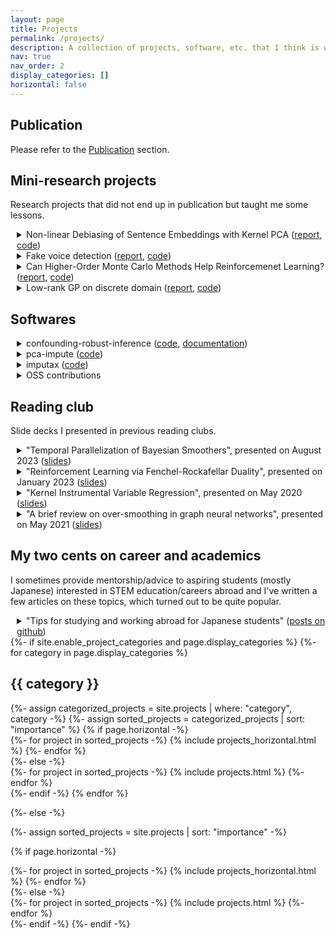 ```yaml
---
layout: page
title: Projects
permalink: /projects/
description: A collection of projects, software, etc. that I think is worth showcasing.
nav: true
nav_order: 2
display_categories: []
horizontal: false
---
```

<!-- display_categories: [work, fun] -->


## Publication

<div style="margin-bottom: 5mm;"> 

Please refer to the <a href="../publications">Publication</a> section.

</div>


## Mini-research projects

Research projects that did not end up in publication but taught me some lessons.

<div style="margin-left: 2%; margin-bottom: 5mm;"> 

  <details>
    <summary>
      Non-linear Debiasing of Sentence Embeddings with Kernel PCA 
      (<a href="https://github.com/kstoneriv3/debiasing-bert-by-kernel-pca/blob/main/final_report.pdf">report</a>,
      <a href="https://github.com/kstoneriv3/debiasing-bert-by-kernel-pca">code</a>)
    </summary>
    <p style="margin-left: 3%;">
      A project that taught me the importance of not naively believing in whatever a paper claims, even if it is from famous universities and published in a top-tier conference.
      While trying to extend a paper from EMNLP, we realized that its proposed method is infeasible in practice. 
      It was confirmed by the authors that they intentionally skipped the experiments of the proposed method and replaced them with reasonable alternatives without any mention on the feasibility issue.
      This is a project conducted with a classmate, where I was responsible for the theoretical analysis and implementation of the kernel PCA.
    </p>
  </details>
  
  <details>
    <summary>
      Fake voice detection
      (<a href="https://github.com/kstoneriv3/Fake-Voice-Detection/blob/master/DLproject_fake_voice_detection.pdf">report</a>,
      <a href="https://github.com/kstoneriv3/Fake-Voice-Detection">code</a>)
    </summary>
    <p style="margin-left: 3%;">
      This is a project from 2018 when the deepfake had much less recognition than it does nowadays.
      I generated fake voice clips of former US president Barak Obama using Cyclic GAN and showed that a simple voice verification system using GMMs can be spoofed. 
      Though the implementation is very minimal, it has more stars than any of my code repositories on GitHub.
      Though I have a tendency to seek more and more technicality in my research, this made me realize less technical work that answers a timely question could be more valuable than highly technical work that merely extends the existing works.
    </p>
  </details>

  <details>
    <summary>
      Can Higher-Order Monte Carlo Methods Help Reinforcemenet Learning?
      (<a href="https://github.com/kstoneriv3/autonomous-learning-library-with-rrpg/blob/main/Can%20Higher-Order%20Monte%20Carlo%20Methods%20Help%20Reinforcemenet%20Learning%3F.pdf">report</a>,
      <a href="https://github.com/kstoneriv3/autonomous-learning-library-with-rrpg">code</a>)
    </summary>
    <p style="margin-left: 3%;">
       I tried to improve the sample efficiency of policy gradient estimator with quasi-Monte Carlo (QMC) method, which offers faster convergence than the naive Monte Carlo for a sufficiently regular integrand.
       Though I failed to improve the sample efficiency, it gave me a better understanding of the sample inefficiency in RL due to sparse reward and higher-order integration with QMC. 
       Later, I found the following paper that effectively applies QMC in RL, which gives a positive answer to the above research question: <a href="https://arxiv.org/pdf/2202.07808.pdf">Policy Learning and Evaluation with Randomized Quasi-Monte Carlo</a>.
    </p>
  </details>

  <details>
    <summary>
      Low-rank GP on discrete domain
      (<a href="https://github.com/kstoneriv3/autonomous-learning-library-with-rrpg/blob/main/Can%20Higher-Order%20Monte%20Carlo%20Methods%20Help%20Reinforcemenet%20Learning%3F.pdf">report</a>,
      <a href="https://github.com/kstoneriv3/autonomous-learning-library-with-rrpg">code</a>)
    </summary>
    <p style="margin-left: 3%;">
      This project involved theoretical analysis and implementation of low-rank Gaussian processes, where I gained a good understanding and intuition on matrix decompositions such as SVD and Cholesky decomposition, projection operator, and the kernel method.
      This knowledge turned out to be quite useful in <a href="https://arxiv.org/abs/2302.13348">my recent publication</a>.
    </p>
  </details>

</div>



## Softwares

<div style="margin-left: 2%; margin-bottom: 5mm;"> 

  <details>
    <summary>
      confounding-robust-inference (<a href="https://github.com/kstoneriv3/confounding-robust-inference">code</a>,
      <a href="https://github.com/kstoneriv3/confounding-robust-inference">documentation</a>)
    </summary>
    <p style="margin-left: 3%;">
      Slightly over-engineered code for our paper <a href="https://github.com/kstoneriv3/confounding-robust-inference">A Convex Framework for Confounding Robust Inference</a>, from which I learned how to properly set up a python package, CI/CD, a test suite, and documentation.
    </p>
  </details>
  
  <details>
    <summary>
      pca-impute (<a href="https://github.com/kstoneriv3/pca-impute">code</a>)
    </summary>
    <p style="margin-left: 3%;">
      A simple but fast missing value imputation with iterative PCA (i.e. iterative SVD) with a scikit-learn style API.
    </p>
  </details>
  
  <details>
    <summary>
      imputax (<a href="https://github.com/kstoneriv3/imputax">code</a>)
    </summary>
    <p style="margin-left: 3%;">
      Bayesian missing value imputation with the probabilistic PCA and the factor model, implemented in Jax.
    </p>
  </details>
  
  <details>
    <summary>
      OSS contributions
    </summary>
    <p style="margin-left: 3%;"> 
      <ul>
        <li>scikit-learn
          (A bug fix for kernel PCA, <a href="https://github.com/scikit-learn/scikit-learn/pull/19732">#19732</a>.)</li>
        <li>Scipy(A bug fix for LatinHypercubes, <a href="https://github.com/scipy/scipy/pull/13654">#13654</a>.)</li>
        <li>Optuna
          (Add multivariate TPE sampler, <a href="https://github.com/optuna/optuna/pull/1767">#1767</a>.
          Add QMC sampler, <a href="https://github.com/optuna/optuna/pull/2423">#2423</a>.
          Support batched sampling with BoTorch <a href="https://github.com/optuna/optuna/pull/4591">#4591</a>.)</li>
      </ul>
    </p>
  </details>

</div>


## Reading club

Slide decks I presented in previous reading clubs.

<div style="margin-left: 2%; margin-bottom: 5mm;"> 
  
  <details>
    <summary>
      "Temporal Parallelization of Bayesian Smoothers", presented on August 2023 (<a href="../assets/pdf/Temporal_Parallelization_of_Bayesian_Smoothers-20230804.pdf">slides</a>)
    </summary>
    <p style="margin-left: 3%;"> 
      This paper improves the parallel complexity of Baysian filtering and smoothing from O(n) (of the traditional forward-backward algorithm) to O(log n), which is a quite striking result.
    </p>
  </details>

  <details>
    <summary>
      "Reinforcement Learning via Fenchel-Rockafellar Duality", presented on January 2023 (<a href="../assets/pdf/RL_via_FR_duality-20230126.pdf">slides</a>)
    </summary>
    <p style="margin-left: 3%;"> 
      A summary of the DICE (stationary DIstribution Correction Estimation) techniques in offline RL. The stationary distribution for a fix policy is known to become the solution of a linear operator equation, and they provide a sysmetatic recipe to solve this equation using convex duality.
    </p>
  </details>

  <details>
    <summary>
      "Kernel Instrumental Variable Regression", presented on May 2020 (<a href="../assets/pdf/kernel_instrumental_variable_regression-20200515.pdf">slides</a>)
    </summary>
    <p style="margin-left: 3%;"> 
      An extension of the classic linear instrumental variable regression with the kernel methods. One of the pioneering causal ML papers that "kernelized" the classic linear methods for causal inference. An interesting technical point is that their method involves learning a linear operator from a feature space of a kernel to a feature of another kernel, which is not very trivial but is still feasible analytically.
    </p>
  </details>

  <details>
    <summary>
      "A brief review on over-smoothing in graph neural networks", presented on May 2021 (<a href="../assets/pdf/GNN_Oversmoothing-20210504.pdf">slides</a>)
    </summary>
    <p style="margin-left: 3%;"> 
      The over-smoothing in graph neural networks (GNNs) is a phenomena where a GNN's performance degrades when the GNNs becomes too deep. I summarized the up-to-date theoretical insights and proposed solutions as of early 2021. In theory, the oversmoothing was attributed to the spectral decay due to the incremental application of the same message passing operator, analogous to the power iteration. Proposed solutions at the time were either residual skip connection or sparsification of the message passing, to reduce the spectral decay of the operator.
    </p>
  </details>

</div>

## My two cents on career and academics

I sometimes provide mentorship/advice to aspiring students (mostly Japanese) interested in STEM education/careers abroad and I've written a few articles on these topics, which turned out to be quite popular.

<div style="margin-left: 2%;"> 
  
  <details>
    <summary>
      "Tips for studying and working abroad for Japanese students" (<a href="https://github.com/kstoneriv3/tips-for-studying-and-working-abroad-ja">posts on github</a>)
    </summary>
    <p style="margin-left: 3%;"> 
      I wrote a series of "things I wish I knew when I was 18" type of posts. There are significantly fewer Japanese compared to other groups (such as Chinese and Koreans) in the Western STEM field. 
      This underrepresentation is partially due to a scarcity of information available in Japanese, so posts like these could be helpful. 
      Indeed, they attracted a considerable level of engagement and got nearly 100 stars on github ⭐ (but even more popular than any of my software 🥲)!
    </p>
  </details>

</div>


<!---
<!-- pages/projects.md -->
<div class="projects">
{%- if site.enable_project_categories and page.display_categories %}
  <!-- Display categorized projects -->
  {%- for category in page.display_categories %}
  <h2 class="category">{{ category }}</h2>
  {%- assign categorized_projects = site.projects | where: "category", category -%}
  {%- assign sorted_projects = categorized_projects | sort: "importance" %}
  <!-- Generate cards for each project -->
  {% if page.horizontal -%}
  <div class="container">
    <div class="row row-cols-2">
    {%- for project in sorted_projects -%}
      {% include projects_horizontal.html %}
    {%- endfor %}
    </div>
  </div>
  {%- else -%}
  <div class="grid">
    {%- for project in sorted_projects -%}
      {% include projects.html %}
    {%- endfor %}
  </div>
  {%- endif -%}
  {% endfor %}

{%- else -%}
<!-- Display projects without categories -->
  {%- assign sorted_projects = site.projects | sort: "importance" -%}
  <!-- Generate cards for each project -->
  {% if page.horizontal -%}
  <div class="container">
    <div class="row row-cols-2">
    {%- for project in sorted_projects -%}
      {% include projects_horizontal.html %}
    {%- endfor %}
    </div>
  </div>
  {%- else -%}
  <div class="grid">
    {%- for project in sorted_projects -%}
      {% include projects.html %}
    {%- endfor %}
  </div>
  {%- endif -%}
{%- endif -%}
</div>
